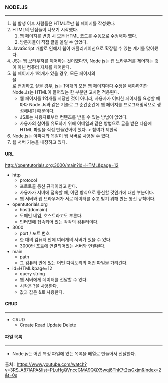 ### NODE.JS

------

1. 웹 발생 이후 사람들은 HTML로만 웹 페이지를 작성했다.
2. HTML의 단점들이 나오기 시작했다.
   1. 웹 페이지를 변경 시 모든 HTML 코드를 수동으로 수정해야 했다.
   2. 방문자들이 직접 글을 올릴 수 없었다.
3. JavaScript 개발로 인해서 웹이 애플리케이션으로 확장될 수 있는 계기를 맞이했다.
4. JS는 웹 브라우저를 제어하는 것이였다면, Node js는 웹 브라우저를 제어하는 것이 아닌 컴퓨터 자체를 제어한다.
5. 웹 페이지가 1억개가 있을 경우, 모든 페이지의 <ul> </ul>을 <ol> </ol>로 변경하고 싶을 경우, js는 1억개의 모든 웹 페이지마다 수정을 해야하지만 Node.Js는 HTML이 들어있는 한 부분만 고치면 적용된다.
   * 웹 페이지를 1억개를 저장한 것이 아니라, 사용자가 어떠한 페이지를 요청할 때마다 Node.Js와 같은 기술로 그 순간순간에 웹 페이지를 프로그래밍적으로  생성해내기 때문이다.
   * JS로는 사용자로부터 컨텐츠를 받을 수 있는 방법이 없었다.
   * 사용자의 참여를 유도하기 위해 이메일과 같은 방법으로 글을 받은 다음에 HTML 파일을 직접 만들었어야 했다. > 참여가 제한적
6. Node.js는 아파치와 똑같이 웹 서버로 사용될 수 있다.
7. 웹 서버 기능을 내장하고 있다.



#### URL

http://opentutorials.org:3000/main?id=HTML&page=12

* http
  * protocol
  * 프로토콜 통신 규칙이라고 한다.
  * 사용자가 서버에 접속할 때, 어떤 방식으로 통신할 것인가에 대한 부분이다.
  * 웹 서버와 웹 브라우저가 서로 데이터를 주고 받기 위해 만든 통신 규칙이다.
* opentutorials.org
  * host(domain)
  * 도메인 네임, 호스트라고도 부른다.
  * 인터넷에 접속되어 있는 각각의 컴퓨터이다.
* 3000
  * port / 포트 번호
  * 한 대의 컴퓨터 안에 여러개의 서버가 있을 수 있다.
  * 3000번 포트에 연결되어있는 서버와 연결된다.
* main
  * path
  * 그 컴퓨터 안에 있는 어떤 디렉토리의 어떤 파일을 가리킨다.
* id=HTML&page=12
  * query string
  * 웹 서버에게 데이터를 전달할 수 있다.
  * 시작은 ?을 사용한다.
  * 값과 값은 &로 사용한다.



#### CRUD

------

* CRUD 
  * Create Read Update Delete



#### 파일 목록

------

* Node.js는 어떤 특정 파일에 있는 목록을 배열로 만들어서 전달한다.





출처 : https://www.youtube.com/watch?v=3RS_A87IAPA&list=PLuHgQVnccGMA9QQX5wqj6ThK7t2tsGxjm&index=2&t=0s